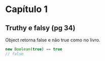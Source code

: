 # Capítulo 1

## Truthy e falsy (pg 34)

Object retorna false e não true como no livro.

```js
new Boolean(true) == true
// false
```
